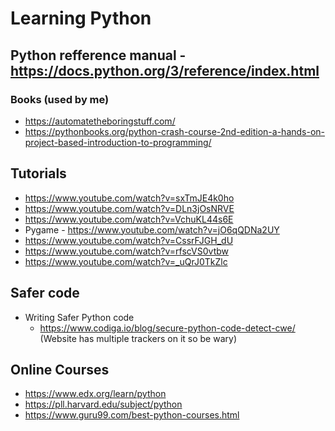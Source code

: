 # Learning Python

## Python refference manual - https://docs.python.org/3/reference/index.html

### Books (used by me)

- https://automatetheboringstuff.com/
- https://pythonbooks.org/python-crash-course-2nd-edition-a-hands-on-project-based-introduction-to-programming/

## Tutorials

- https://www.youtube.com/watch?v=sxTmJE4k0ho
- https://www.youtube.com/watch?v=DLn3jOsNRVE
- https://www.youtube.com/watch?v=VchuKL44s6E
- Pygame - https://www.youtube.com/watch?v=jO6qQDNa2UY
- https://www.youtube.com/watch?v=CssrFJGH_dU
- https://www.youtube.com/watch?v=rfscVS0vtbw
- https://www.youtube.com/watch?v=_uQrJ0TkZlc

## Safer code

- Writing Safer Python code
  * https://www.codiga.io/blog/secure-python-code-detect-cwe/ (Website has multiple trackers on it so be wary)
  
## Online Courses

- https://www.edx.org/learn/python
- https://pll.harvard.edu/subject/python
- https://www.guru99.com/best-python-courses.html



